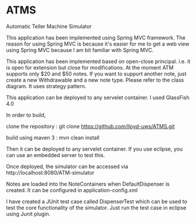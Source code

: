 ATMS
====

Automatic Teller Machine Simulator

This application has been implemented using Spring MVC framework. The reason for using Spring MVC is because it's easier for me to get a web view using Spring MVC because I am bit familiar with Spring MVC.

This application has been implemented based on open-close principal. i.e. it is open for extension but close for modifications. At the moment ATM supports only $20 and $50 notes. If you want to support another note, just create a new Withdrawable and a new note type. Please refer to the class diagram. It uses strategy pattern.

This application can be deployed to any servelet container. I used GlassFish 4.0

In order to build,

clone the repository : git clone https://github.com/lloyd-uws/ATMS.git

build using maven 3 : mvn clean install

Then it can be deployed to any servelet container. If you use eclipse, you can use an embedded server to test this.

Once deployed, the simulator can be accessed via http://localhost:8080/ATM-simulator

Notes are loaded into the NoteContainers when DefaultDispenser is created. It can be configured in application-config.xml

I have created a JUnit test case called DispenserTest which can be used to test the core functionality of the simulator. Just run the test case in eclipse using Junit plugin. 

